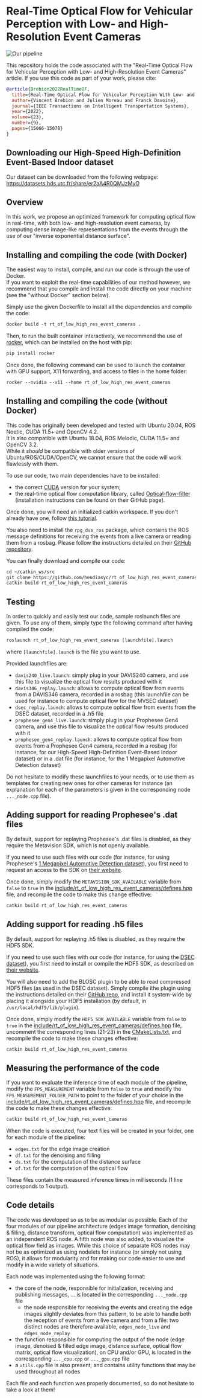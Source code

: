 # Real-Time Optical Flow for Vehicular Perception with Low- and High-Resolution Event Cameras

![Our pipeline](https://vbrebion.github.io/resources/publication_teasers_github/rtef.svg)

This repository holds the code associated with the "Real-Time Optical Flow for Vehicular Perception with Low- and High-Resolution Event Cameras" article. If you use this code as part of your work, please cite:

```BibTeX
@article{Brebion2022RealTimeOF,
  title={Real-Time Optical Flow for Vehicular Perception With Low- and High-Resolution Event Cameras},
  author={Vincent Brebion and Julien Moreau and Franck Davoine},
  journal={IEEE Transactions on Intelligent Transportation Systems},
  year={2022},
  volume={23},
  number={9},
  pages={15066-15078}
}
```

## Downloading our High-Speed High-Definition Event-Based Indoor dataset

Our dataset can be downloaded from the following webpage: <https://datasets.hds.utc.fr/share/er2aA4R0QMJzMyO>

## Overview

In this work, we propose an optimized framework for computing optical flow in real-time, with both low- and high-resolution event cameras, by computing dense image-like representations from the events through the use of our "inverse exponential distance surface".

## Installing and compiling the code (with Docker)

The easiest way to install, compile, and run our code is through the use of Docker.\
If you want to exploit the real-time capabilities of our method however, we recommend that you compile and install the code directly on your machine (see the "without Docker" section below).

Simply use the given Dockerfile to install all the dependencies and compile the code:

```txt
docker build -t rt_of_low_high_res_event_cameras .
```

Then, to run the built container interactively, we recommend the use of [rocker](https://github.com/osrf/rocker), which can be installed on the host with pip:

```txt
pip install rocker
```

Once done, the following command can be used to launch the container with GPU support, X11 forwarding, and access to files in the home folder:

```txt
rocker --nvidia --x11 --home rt_of_low_high_res_event_cameras
```

## Installing and compiling the code (without Docker)

This code has originally been developed and tested with Ubuntu 20.04, ROS Noetic, CUDA 11.5+ and OpenCV 4.2.\
It is also compatible with Ubuntu 18.04, ROS Melodic, CUDA 11.5+ and OpenCV 3.2.\
While it *should* be compatible with older versions of Ubuntu/ROS/CUDA/OpenCV, we cannot ensure that the code will work flawlessly with them.

To use our code, two main dependencies have to be installed:

- the correct [CUDA](https://developer.nvidia.com/cuda-downloads) version for your system;
- the real-time optical flow computation library, called [Optical-flow-filter](https://github.com/jadarve/optical-flow-filter) (installation instructions can be found on their GitHub page).

Once done, you will need an initialized catkin workspace. If you don't already have one, follow [this tutorial](http://wiki.ros.org/catkin/Tutorials/create_a_workspace).

You also need to install the `rpg_dvs_ros` package, which contains the ROS message definitions for receiving the events from a live camera or reading them from a rosbag. Please follow the instructions detailed on their [GitHub repository](https://github.com/uzh-rpg/rpg_dvs_ros).

You can finally download and compile our code:

```txt
cd ~/catkin_ws/src
git clone https://github.com/heudiasyc/rt_of_low_high_res_event_cameras.git
catkin build rt_of_low_high_res_event_cameras
```

## Testing

In order to quickly and easily test our code, sample roslaunch files are given. To use any of them, simply type the following command after having compiled the code:

```txt
roslaunch rt_of_low_high_res_event_cameras [launchfile].launch
```

where `[launchfile].launch` is the file you want to use.

Provided launchfiles are:

- `davis240_live.launch`: simply plug in your DAVIS240 camera, and use this file to visualize the optical flow results produced with it
- `davis346_replay.launch`: allows to compute optical flow from events from a DAVIS346 camera, recorded in a rosbag (this launchfile can be used for instance to compute optical flow for the MVSEC dataset)
- `dsec_replay.launch`: allows to compute optical flow from events from the DSEC dataset, recorded in a .h5 file
- `prophesee_gen4_live.launch`: simply plug in your Prophesee Gen4 camera, and use this file to visualize the optical flow results produced with it
- `prophesee_gen4_replay.launch`: allows to compute optical flow from events from a Prophesee Gen4 camera, recorded in a rosbag (for instance, for our High-Speed High-Definition Event-Based Indoor dataset) or in a .dat file (for instance, for the 1 Megapixel Automotive Detection dataset)

Do not hesitate to modify these launchfiles to your needs, or to use them as templates for creating new ones for other cameras for instance (an explanation for each of the parameters is given in the corresponding node `..._node.cpp` file).

## Adding support for reading Prophesee's .dat files

By default, support for replaying Prophesee's .dat files is disabled, as they require the Metavision SDK, which is not openly available.

If you need to use such files with our code (for instance, for using Prophesee's [1 Megapixel Automotive Detection dataset](https://www.prophesee.ai/2020/11/24/automotive-megapixel-event-based-dataset/)), you first need to request an access to the SDK on [their website](https://www.prophesee.ai/metavision-intelligence/).

Once done, simply modify the `METAVISION_SDK_AVAILABLE` variable from `false` to `true` in the [include/rt_of_low_high_res_event_cameras/defines.hpp](./include/rt_of_low_high_res_event_cameras/defines.hpp) file, and recompile the code to make this change effective:

```txt
catkin build rt_of_low_high_res_event_cameras
```

## Adding support for reading .h5 files

By default, support for replaying .h5 files is disabled, as they require the HDF5 SDK.

If you need to use such files with our code (for instance, for using the [DSEC dataset](https://dsec.ifi.uzh.ch)), you first need to install or compile the HDF5 SDK, as described on [their website](https://portal.hdfgroup.org/display/support/Downloads).

You will also need to add the BLOSC plugin to be able to read compressed HDF5 files (as used in the DSEC dataset). Simply compile ithe plugin using the instructions detailed on their [GitHub repo](https://github.com/Blosc/hdf5-blosc), and install it system-wide by placing it alongside your HDF5 installation (by default, in `/usr/local/hdf5/lib/plugin`).

Once done, simply modify the `HDF5_SDK_AVAILABLE` variable from `false` to `true` in the [include/rt_of_low_high_res_event_cameras/defines.hpp](./include/rt_of_low_high_res_event_cameras/defines.hpp) file, uncomment the corresponding lines (21-23) in the [CMakeLists.txt](./CMakeLists.txt), and recompile the code to make these changes effective:

```txt
catkin build rt_of_low_high_res_event_cameras
```

## Measuring the performance of the code

If you want to evaluate the inference time of each module of the pipeline, modify the `FPS_MEASUREMENT` variable from `false` to `true` and modify the `FPS_MEASUREMENT_FOLDER_PATH` to point to the folder of your choice in the [include/rt_of_low_high_res_event_cameras/defines.hpp](./include/rt_of_low_high_res_event_cameras/defines.hpp) file, and recompile the code to make these changes effective:

```txt
catkin build rt_of_low_high_res_event_cameras
```

When the code is executed, four text files will be created in your folder, one for each module of the pipeline:

- `edges.txt` for the edge image creation
- `df.txt` for the denoising and filling
- `ds.txt` for the computation of the distance surface
- `of.txt` for the computation of the optical flow

These files contain the measured inference times in milliseconds (1 line corresponds to 1 output).

## Code details

The code was developed so as to be as modular as possible. Each of the four modules of our pipeline architecture (edges image formation, denoising & filling, distance transform, optical flow computation) was implemented as an independent ROS node. A fifth node was also added, to visualize the optical flow field as images. While this choice of separate ROS nodes may not be as optimized as using nodelets for instance (or simply not using ROS), it allows for modularity and for making our code easier to use and modify in a wide variety of situations.

Each node was implemented using the following format:

- the core of the node, responsible for initialization, receiving and publishing messages, ... is located in the corresponding `..._node.cpp` file
  - the node responsible for receiving the events and creating the edge images slightly deviates from this pattern, to be able to handle both the reception of events from a live camera and from a file: two distinct nodes are therefore available, `edges_node_live` and `edges_node_replay`
- the function responsible for computing the output of the node (edge image, denoised & filled edge image, distance surface, optical flow matrix, optical flow visualization), on CPU and/or GPU, is located in the corresponding `..._cpu.cpp` or `..._gpu.cpp` file
- a `utils.cpp` file is also present, and contains utility functions that may be used throughout all nodes

Each file and each function was properly documented, so do not hesitate to take a look at them!
